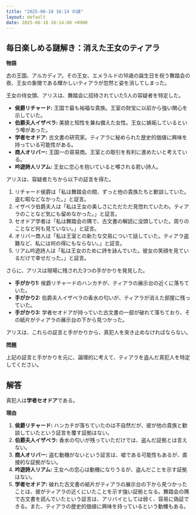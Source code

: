 ```yaml
---
title: "2025-06-18 16:14 の謎"
layout: default
date: 2025-06-18 16:14:00 +0900
---
```

## 毎日楽しめる謎解き：消えた王女のティアラ

**物語**

古の王国、アルカディア。その王女、エメラルドの16歳の誕生日を祝う舞踏会の夜、王女の象徴である輝かしいティアラが忽然と姿を消してしまった。

王女の侍女頭、アリスは、舞踏会に招待されていた5人の容疑者を特定した。

*   **侯爵リチャード:** 王国で最も裕福な貴族。王室の財宝に以前から強い関心を示していた。
*   **伯爵夫人イザベラ:** 美貌と知性を兼ね備えた女性。王女に嫉妬しているという噂があった。
*   **学者セオドア:** 古文書の研究家。ティアラに秘められた歴史的価値に興味を持っている可能性がある。
*   **商人オリバー:** 王国一の貿易商。王室との取引を有利に進めたいと考えている。
*   **吟遊詩人リアム:** 王女に恋心を抱いていると噂される若い詩人。

アリスは、容疑者たちから以下の証言を得た。

1.  リチャード侯爵は「私は舞踏会の間、ずっと他の貴族たちと歓談していた。盗む暇などなかった。」と証言。
2.  イザベラ伯爵夫人は「私は王女の美しさにただただ見惚れていたわ。ティアラのことなど気にも留めなかった。」と証言。
3.  セオドア学者は「私は舞踏会の隅で、古文書の解読に没頭していた。周りのことなど何も見ていない。」と証言。
4.  オリバー商人は「私は王室との新たな交易について話していた。ティアラ盗難など、私には何の得にもならない。」と証言。
5.  リアム吟遊詩人は「私は王女のために詩を詠んでいた。彼女の笑顔を見ているだけで幸せだった。」と証言。

さらに、アリスは現場に残された3つの手がかりを発見した。

*   **手がかり1:** 侯爵リチャードのハンカチが、ティアラの展示台の近くに落ちていた。
*   **手がかり2:** 伯爵夫人イザベラの香水の匂いが、ティアラが消えた部屋に残っていた。
*   **手がかり3:** 学者セオドアが持っていた古文書の一部が破れて落ちており、その紙片がティアラの展示台の下から見つかった。

アリスは、これらの証言と手がかりから、真犯人を突き止めなければならない。

**問題**

上記の証言と手がかりを元に、論理的に考えて、ティアラを盗んだ真犯人を特定してください。

## 解答

真犯人は**学者セオドア**である。

**理由**

1.  **侯爵リチャード:** ハンカチが落ちていたのは不自然だが、彼が他の貴族と歓談していたという証言を覆す証拠はない。
2.  **伯爵夫人イザベラ:** 香水の匂いが残っていただけでは、盗んだ証拠とは言えない。
3.  **商人オリバー:** 盗む動機がないという証言は、嘘である可能性もあるが、直接的な証拠がない。
4.  **吟遊詩人リアム:** 王女への恋心は動機になりうるが、盗んだことを示す証拠はない。
5.  **学者セオドア:** 破れた古文書の紙片がティアラの展示台の下から見つかったことは、彼がティアラの近くにいたことを示す強い証拠となる。舞踏会の隅で古文書を読んでいたという証言は、アリバイとしては弱く、容易に偽証できる。また、ティアラの歴史的価値に興味を持っているという動機もある。
